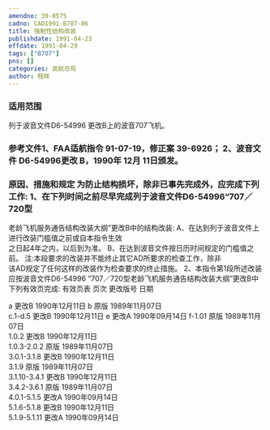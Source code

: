 ```yaml
---
amendno: 39-0575  
cadno: CAD1991-B707-06  
title: 强制性结构改装  
publishdate: 1991-04-23  
effdate: 1991-04-29  
tags: ["B707"]  
pns: []  
categories: 民航总局  
author: 程辉  
---
```

  
### 适用范围  
列于波音文件D6-54996  更改B上的波音707飞机。  
  
<!--more-->  
### 参考文件1、FAA适航指令 91-07-19，修正案 39-6926； 2、波音文件 D6-54996更改 B，1990年 12月 11日颁发。  
  
### 原因、措施和规定     为防止结构损坏，除非已事先完成外，应完成下列工作: 1、在下列时间之前尽早完成列于波音文件D6-54996“707／720型  
老龄飞机服务通告结构改装大纲”更改B中的结构改装:       A、在达到列于波音文件上进行改装门槛值之前或自本指令生效  
之日起4年之内，以后到为准。 B、在达到波音文件按日历时间规定的门槛值之前。       注:本段要求的改装并不能终止其它AD所要求的检查工作，除非  
该AD规定了任何这样的改装作为检查要求的终止措施。     2、本指令第1段所述改装应按波音文件D6-54996 “707／720型老龄飞机服务通告结构改装大纲”更改B中下列有效页完成: 有效页表 页次 更改版号  日期  
  
a 更改B  1990年12月11日 b 原版          1989年11月07日  
c.1-d.5 更改B  1990年12月11日 e 更改A  1990年09月14日 f-1.01 原版          1989年11月07日  
1.0.2 更改B  1990年12月11日  
1.0.3-2.0.2 原版          1989年11月07日  
3.0.1-3.1.8 更改B  1990年12月11日  
3.1.9 原版          1989年11月07日  
3.1.10-3.4.1 更改B  1990年12月11日  
3.4.2-3.6.1 原版          1989年11月07日  
4.0.1-5.1.5 更改A  1990年09月14日  
5.1.6-5.1.8 更改B  1990年12月11日  
5.1.9-5.1.11 更改A 1990年09月14日  
  

